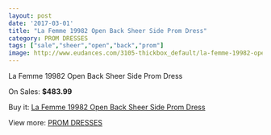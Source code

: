 ```yaml
---
layout: post
date: '2017-03-01'
title: "La Femme 19982 Open Back Sheer Side Prom Dress"
category: PROM DRESSES
tags: ["sale","sheer","open","back","prom"]
image: http://www.eudances.com/3105-thickbox_default/la-femme-19982-open-back-sheer-side-prom-dress.jpg
---
```

La Femme 19982 Open Back Sheer Side Prom Dress

On Sales: **$483.99**
<a href="https://www.eudances.com/en/prom-dresses/1069-la-femme-19982-open-back-sheer-side-prom-dress.html"><amp-img layout="responsive" width="600" height="600" src="//www.eudances.com/3105-thickbox_default/la-femme-19982-open-back-sheer-side-prom-dress.jpg" alt="La Femme 19982 Open Back Sheer Side Prom Dress 0" /></a>
<a href="https://www.eudances.com/en/prom-dresses/1069-la-femme-19982-open-back-sheer-side-prom-dress.html"><amp-img layout="responsive" width="600" height="600" src="//www.eudances.com/3106-thickbox_default/la-femme-19982-open-back-sheer-side-prom-dress.jpg" alt="La Femme 19982 Open Back Sheer Side Prom Dress 1" /></a>

Buy it: [La Femme 19982 Open Back Sheer Side Prom Dress](https://www.eudances.com/en/prom-dresses/1069-la-femme-19982-open-back-sheer-side-prom-dress.html "La Femme 19982 Open Back Sheer Side Prom Dress")

View more: [PROM DRESSES](https://www.eudances.com/en/13-prom-dresses "PROM DRESSES")